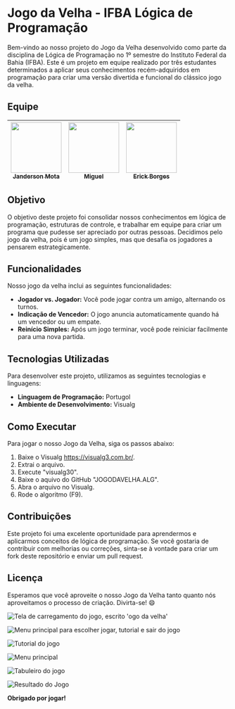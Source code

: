 # Jogo da Velha - IFBA Lógica de Programação

Bem-vindo ao nosso projeto do Jogo da Velha desenvolvido como parte da disciplina de Lógica de Programação no 1º semestre do Instituto Federal da Bahia (IFBA). Este é um projeto em equipe realizado por três estudantes determinados a aplicar seus conhecimentos recém-adquiridos em programação para criar uma versão divertida e funcional do clássico jogo da velha.

## Equipe

| [<img loading="lazy" src="https://avatars.githubusercontent.com/u/80362674?v=4" width=115><br><sub>Janderson Mota</sub>](https://github.com/JandersonMota) |  [<img loading="lazy" src="https://avatars.githubusercontent.com/u/126207922?v=4" width=115><br><sub>Miguel</sub>](https://github.com/Troiano1) |  [<img loading="lazy" src="https://avatars.githubusercontent.com/u/135672557?v=4" width=115><br><sub>Erick Borges</sub>](https://github.com/ErickBorgess) |
| :---: | :---: | :---: |

## Objetivo
O objetivo deste projeto foi consolidar nossos conhecimentos em lógica de programação, estruturas de controle, e trabalhar em equipe para criar um programa que pudesse ser apreciado por outras pessoas. Decidimos pelo jogo da velha, pois é um jogo simples, mas que desafia os jogadores a pensarem estrategicamente.

## Funcionalidades
Nosso jogo da velha inclui as seguintes funcionalidades:

- **Jogador vs. Jogador:** Você pode jogar contra um amigo, alternando os turnos.
- **Indicação de Vencedor:** O jogo anuncia automaticamente quando há um vencedor ou um empate.
- **Reinício Simples:** Após um jogo terminar, você pode reiniciar facilmente para uma nova partida.

## Tecnologias Utilizadas
Para desenvolver este projeto, utilizamos as seguintes tecnologias e linguagens:

- **Linguagem de Programação:** Portugol
- **Ambiente de Desenvolvimento:** Visualg

## Como Executar
Para jogar o nosso Jogo da Velha, siga os passos abaixo:

1. Baixe o Visualg https://visualg3.com.br/.
2. Extrai o arquivo.
3. Execute "visualg30".
4. Baixe o aquivo do GitHub "JOGODAVELHA.ALG".
5. Abra o arquivo no Visualg.
6. Rode o algoritmo (F9).

## Contribuições
Este projeto foi uma excelente oportunidade para aprendermos e aplicarmos conceitos de lógica de programação. Se você gostaria de contribuir com melhorias ou correções, sinta-se à vontade para criar um fork deste repositório e enviar um pull request.

## Licença
Esperamos que você aproveite o nosso Jogo da Velha tanto quanto nós aproveitamos o processo de criação. Divirta-se! 😄

![Tela de carregamento do jogo, escrito 'ogo da velha'](https://github.com/JandersonMota/Jogo-da-Velha/assets/80362674/75c694f6-d107-46b0-9467-e9bbe2ce5fc4)

![Menu principal para escolher  jogar, tutorial e sair do jogo](https://github.com/JandersonMota/Jogo-da-Velha/assets/80362674/c6f64050-31be-42db-ac78-8f402a416c96)

![Tutorial do jogo](https://github.com/JandersonMota/Jogo-da-Velha/assets/80362674/778efb12-3404-4f3b-ad94-bd3b06d0bf6c)

![Menu principal](https://github.com/JandersonMota/Jogo-da-Velha/assets/80362674/6c3c399a-b8c1-4eca-af22-0f04811ae58c)

![Tabuleiro do jogo](https://github.com/JandersonMota/Jogo-da-Velha/assets/80362674/a6e5b2fb-af17-421a-b66c-30a925205113)

![Resultado do Jogo](https://github.com/JandersonMota/Jogo-da-Velha/assets/80362674/f724a6ae-14a1-4800-9388-2098d7ee0bb1)

**Obrigado por jogar!**
